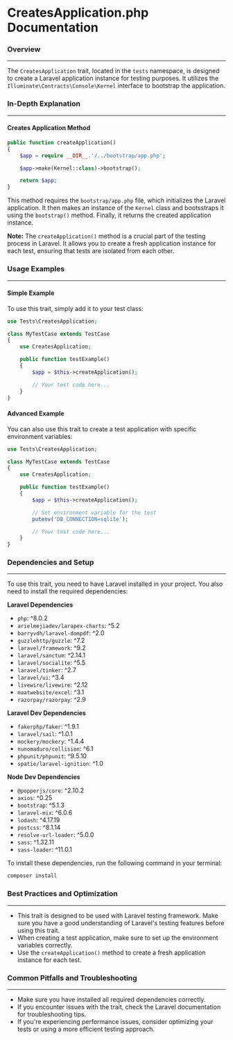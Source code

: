 **CreatesApplication.php Documentation**
=====================================

### Overview
-------------

The `CreatesApplication` trait, located in the `tests` namespace, is designed to create a Laravel application instance for testing purposes. It utilizes the `Illuminate\Contracts\Console\Kernel` interface to bootstrap the application.

### In-Depth Explanation
----------------------

#### Creates Application Method

```php
public function createApplication()
{
    $app = require __DIR__.'/../bootstrap/app.php';

    $app->make(Kernel::class)->bootstrap();

    return $app;
}
```

This method requires the `bootstrap/app.php` file, which initializes the Laravel application. It then makes an instance of the `Kernel` class and bootsstraps it using the `bootstrap()` method. Finally, it returns the created application instance.

**Note:** The `createApplication()` method is a crucial part of the testing process in Laravel. It allows you to create a fresh application instance for each test, ensuring that tests are isolated from each other.

### Usage Examples
-----------------

#### Simple Example

To use this trait, simply add it to your test class:

```php
use Tests\CreatesApplication;

class MyTestCase extends TestCase
{
    use CreatesApplication;

    public function testExample()
    {
        $app = $this->createApplication();

        // Your test code here...
    }
}
```

#### Advanced Example

You can also use this trait to create a test application with specific environment variables:

```php
use Tests\CreatesApplication;

class MyTestCase extends TestCase
{
    use CreatesApplication;

    public function testExample()
    {
        $app = $this->createApplication();

        // Set environment variable for the test
        putenv('DB_CONNECTION=sqlite');

        // Your test code here...
    }
}
```

### Dependencies and Setup
-------------------------

To use this trait, you need to have Laravel installed in your project. You also need to install the required dependencies:

**Laravel Dependencies**

- `php`: ^8.0.2
- `arielmejiadev/larapex-charts`: ^5.2
- `barryvdh/laravel-dompdf`: ^2.0
- `guzzlehttp/guzzle`: ^7.2
- `laravel/framework`: ^9.2
- `laravel/sanctum`: ^2.14.1
- `laravel/socialite`: ^5.5
- `laravel/tinker`: ^2.7
- `laravel/ui`: ^3.4
- `livewire/livewire`: ^2.12
- `maatwebsite/excel`: ^3.1
- `razorpay/razorpay`: ^2.9

**Laravel Dev Dependencies**

- `fakerphp/faker`: ^1.9.1
- `laravel/sail`: ^1.0.1
- `mockery/mockery`: ^1.4.4
- `nunomaduro/collision`: ^6.1
- `phpunit/phpunit`: ^9.5.10
- `spatie/laravel-ignition`: ^1.0

**Node Dev Dependencies**

- `@popperjs/core`: ^2.10.2
- `axios`: ^0.25
- `bootstrap`: ^5.1.3
- `laravel-mix`: ^6.0.6
- `lodash`: ^4.17.19
- `postcss`: ^8.1.14
- `resolve-url-loader`: ^5.0.0
- `sass`: ^1.32.11
- `sass-loader`: ^11.0.1

To install these dependencies, run the following command in your terminal:

```bash
composer install
```

### Best Practices and Optimization
---------------------------------

*   This trait is designed to be used with Laravel testing framework. Make sure you have a good understanding of Laravel's testing features before using this trait.
*   When creating a test application, make sure to set up the environment variables correctly.
*   Use the `createApplication()` method to create a fresh application instance for each test.

### Common Pitfalls and Troubleshooting
-------------------------------------

*   Make sure you have installed all required dependencies correctly.
*   If you encounter issues with the trait, check the Laravel documentation for troubleshooting tips.
*   If you're experiencing performance issues, consider optimizing your tests or using a more efficient testing approach.